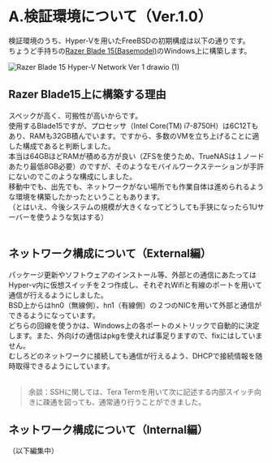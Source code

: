 # A.検証環境について（Ver.1.0）

検証環境のうち、Hyper-Vを用いたFreeBSDの初期構成は以下の通りです。<br>
ちょうど手持ちの[Razer Blade 15(Basemodel)](https://mysupport.razer.com/app/answers/detail/a_id/2573/~/at-a-glance%3A-razer-blade-15-base-%282018%29-%7C-rz09-02705)のWindows上に構築します。  

![Razer Blade 15 Hyper-V Network Ver 1 drawio (1)](https://user-images.githubusercontent.com/57677762/167357506-46127dc6-7cb3-4b5c-afcb-0bfd44c459fe.png)

## Razer Blade15上に構築する理由  
   スペックが高く、可搬性が高いからです。  
   使用するBlade15ですが、プロセッサ（Intel Core(TM) i7-8750H）は6C12Tもあり、RAMも32GB積んでいます。ですから、多数のVMを立ち上げることに適した構成であると判断しました。  
   本当は64GBほどRAMが積める方が良い（ZFSを使うため、TrueNASは１ノードあたり最低8GB必要）のですが、そのようなモバイルワークステーションが手許にないのでこのような構成にしました。  
   移動中でも、出先でも、ネットワークがない場所でも作業自体は進められるような環境を構築したかったということもあります。    
   （とはいえ、今後システムの規模が大きくなってどうしても手狭になったら1Uサーバーを使うような気はする）  
<br/>
## ネットワーク構成について（External編）<br>
   パッケージ更新やソフトウェアのインストール等、外部との通信にあたってはHyper-v内に仮想スイッチを２つ作成し、それぞれWifiと有線のポートを用いて通信が行えるようにしました。<br>
   BSD上からはhn0（無線側）、hn1（有線側）の２つのNICを用いて外部と通信ができるようになっています。<br>
   どちらの回線を使うかは、Windows上の各ポートのメトリックで自動的に決定します。また、外向けの通信はpkgを使えれば事足りますので、fixにはしていません。<br>
    むしろどのネットワークに接続しても通信が行えるよう、DHCPで接続情報を随時取得できるようにしています。<br>
    <br>
   > 余談：SSHに関しては、Tera Termを用いて次に記述する内部スイッチ向きに疎通を図っても、通常通り行うことができました。
## ネットワーク構成について（Internal編）<br> 
  （以下編集中）
